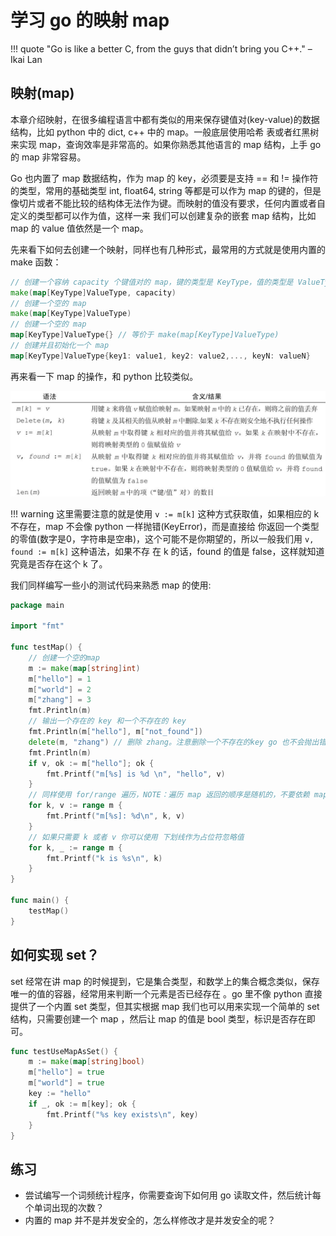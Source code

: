 # 学习 go 的映射 map

!!! quote
		"Go is like a better C, from the guys that didn’t bring you C++." – Ikai Lan

## 映射(map)

本章介绍映射，在很多编程语言中都有类似的用来保存键值对(key-value)的数据结构，比如 python 中的 dict, c++ 中的 map。一般底层使用哈希
表或者红黑树来实现 map，查询效率是非常高的。如果你熟悉其他语言的 map 结构，上手 go 的 map 非常容易。

Go 也内置了 map 数据结构，作为 map 的 key，必须要是支持 == 和 != 操作符的类型，常用的基础类型 int, float64, string 等都是可以作为
map 的键的，但是像切片或者不能比较的结构体无法作为键。而映射的值没有要求，任何内置或者自定义的类型都可以作为值，这样一来
我们可以创建复杂的嵌套 map 结构，比如 map 的 value 值依然是一个 map。

先来看下如何去创建一个映射，同样也有几种形式，最常用的方式就是使用内置的 make 函数：

```go
// 创建一个容纳 capacity 个键值对的 map，键的类型是 KeyType，值的类型是 ValueType
make(map[KeyType]ValueType, capacity)
// 创建一个空的 map
make(map[KeyType]ValueType)
// 创建一个空的 map
map[KeyType]ValueType{} // 等价于 make(map[KeyType]ValueType)
// 创建并且初始化一个 map
map[KeyType]ValueType{key1: value1, key2: value2,..., keyN: valueN}
```

再来看一下 map 的操作，和 python 比较类似。

![map 操作](./map_operation.png)


!!! warning
		这里需要注意的就是使用 `v := m[k]` 这种方式获取值，如果相应的 k 不存在，map 不会像 python 一样抛错(KeyError)，而是直接给
		你返回一个类型的零值(数字是0，字符串是空串)，这个可能不是你期望的，所以一般我们用 `v, found := m[k]` 这种语法，如果不存
		在 k 的话，found 的值是 false，这样就知道究竟是否存在这个 k 了。

我们同样编写一些小的测试代码来熟悉 map 的使用:

```go
package main

import "fmt"

func testMap() {
	// 创建一个空的map
	m := make(map[string]int)
	m["hello"] = 1
	m["world"] = 2
	m["zhang"] = 3
	fmt.Println(m)
	// 输出一个存在的 key 和一个不存在的 key
	fmt.Println(m["hello"], m["not_found"])
	delete(m, "zhang") // 删除 zhang。注意删除一个不存在的key go 也不会抛出错误
	fmt.Println(m)
	if v, ok := m["hello"]; ok {
		fmt.Printf("m[%s] is %d \n", "hello", v)
	}
	// 同样使用 for/range 遍历，NOTE：遍历 map 返回的顺序是随机的，不要依赖 map 遍历的顺序
	for k, v := range m {
		fmt.Printf("m[%s]: %d\n", k, v)
	}
	// 如果只需要 k 或者 v 你可以使用 下划线作为占位符忽略值
	for k, _ := range m {
		fmt.Printf("k is %s\n", k)
	}
}

func main() {
	testMap()
}
```

## 如何实现 set？

set 经常在讲 map 的时候提到，它是集合类型，和数学上的集合概念类似，保存唯一的值的容器，经常用来判断一个元素是否已经存在
。go 里不像 python 直接提供了一个内置 set 类型，但其实根据 map 我们也可以用来实现一个简单的 set 结构，只需要创建一个 map
，然后让 map 的值是 bool 类型，标识是否存在即可。

```go
func testUseMapAsSet() {
	m := make(map[string]bool)
	m["hello"] = true
	m["world"] = true
	key := "hello"
	if _, ok := m[key]; ok {
		fmt.Printf("%s key exists\n", key)
	}
}
```

## 练习

- 尝试编写一个词频统计程序，你需要查询下如何用 go 读取文件，然后统计每个单词出现的次数？
- 内置的 map 并不是并发安全的，怎么样修改才是并发安全的呢？
